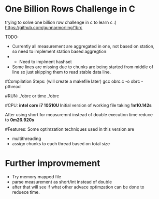 # One Billion Rows Challenge in C
trying to solve one billion row challenge in c to learn c :)
https://github.com/gunnarmorling/1brc

TODO:
- Currently all measurement are aggregated in one, not based on station, so need to implement station based aggregtion
- - Need to implment hashset
- Some lines are missing due to chunks are being started from middle of line so just skipping them to read stable data line.


#Compilation Steps: (will create a makefile later) 
gcc obrc.c -o obrc -pthread

#RUN:
./obrc or time ./obrc

#CPU:  **intel core i7 10510U**
Initial version of working file taking **1m10.142s**

After using short for measuremnt instead of double execution time reduce to **0m26.920s**

#Features:
Some optimzation techniques used in this version are
- multithreading
- assign chunks to each thread based on total size


# Further improvmement

- Try memory mapped file
- parse measurement as short/int instead of double
- after that will see if what other advace optimzation can be done to reduece time.
